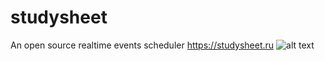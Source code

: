 # studysheet
An open source realtime events scheduler
https://studysheet.ru
![alt text](https://suvmer.ru/images/studysheet.png)
